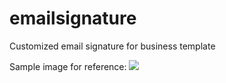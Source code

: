 # emailsignature
<p>Customized email signature for business template</p>


<p>Sample image for reference:
<img src="https://i.imgur.com/l7drq0G.png"></p>
